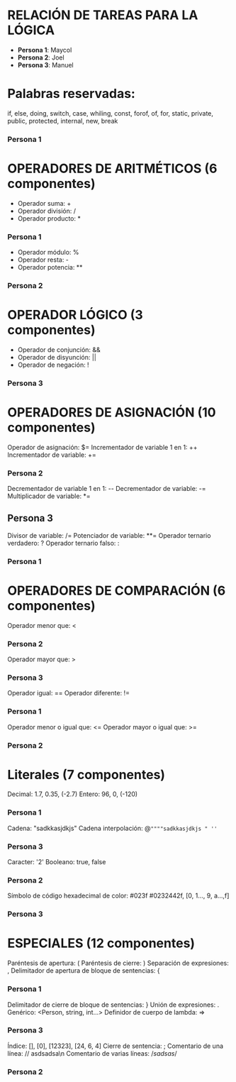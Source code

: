 # **RELACIÓN DE TAREAS PARA LA LÓGICA**

* **Persona 1**: Maycol
* **Persona 2**: Joel
* **Persona 3**: Manuel

# Palabras reservadas:
if, else, doing, switch, case, whiling, const, forof, of, for, static, private, public, protected, internal, new, break
### **Persona 1**

# OPERADORES DE ARITMÉTICOS (6 componentes)

* Operador suma: +
* Operador división: /
* Operador producto: *
### Persona 1

* Operador módulo: %
* Operador resta: -
* Operador potencia: **
### Persona 2

# OPERADOR LÓGICO (3 componentes)

* Operador de conjunción: &&
* Operador de disyunción: ||
* Operador de negación: !
### Persona 3


# OPERADORES DE ASIGNACIÓN (10 componentes)

Operador de asignación: $=
Incrementador de variable 1 en 1: ++
Incrementador de variable: +=
### Persona 2

Decrementador de variable 1 en 1: --
Decrementador de variable: -=
Multiplicador de variable: *=
## Persona 3

Divisor de variable: /=
Potenciador de variable: **=
Operador ternario verdadero: ?
Operador ternario falso: :
### Persona 1

# OPERADORES DE COMPARACIÓN (6 componentes)

Operador menor que: <
### Persona 2
Operador mayor que: >
### Persona 3

Operador igual: ==
Operador diferente: !=
### Persona 1

Operador menor o igual que: <=
Operador mayor o igual que: >=
### Persona 2

# Literales (7 componentes)

Decimal: 1.7, 0.35, (-2.7)
Entero: 96, 0, (-120)
### Persona 1

Cadena: "sadkkasjdkjs"
Cadena interpolación: @`""""sadkkasjdkjs " ''`
### Persona 3

Caracter: '2'
Booleano: true, false
### Persona 2
Símbolo de código hexadecimal de color: #023f #0232442f, [0, 1..., 9, a...,f]
### Persona 3

# ESPECIALES (12 componentes)

Paréntesis de apertura: (
Paréntesis de cierre: )
Separación de expresiones: ,
Delimitador de apertura de bloque de sentencias: {
### Persona 1

Delimitador de cierre de bloque de sentencias: }
Unión de expresiones: .
Genérico: <Person, string, int...>
Definidor de cuerpo de lambda: => 
### Persona 3

Índice: [], [0], [12323], [24, 6, 4]
Cierre de sentencia: ;
Comentario de una línea: // asdsadsa\n
Comentario de varias líneas: /*sadsas*/
### Persona 2